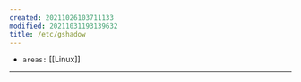 ```yaml
---
created: 20211026103711133
modified: 20211031193139632
title: /etc/gshadow
---
```


- `areas:` [[Linux]]

---
